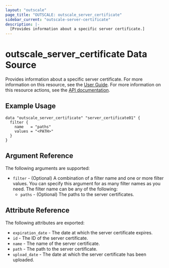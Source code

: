 ```yaml
---
layout: "outscale"
page_title: "OUTSCALE: outscale_server_certificate"
sidebar_current: "outscale-server-certificate"
description: |-
  [Provides information about a specific server certificate.]
---
```


# outscale_server_certificate Data Source

Provides information about a specific server certificate.
For more information on this resource, see the [User Guide](https://docs.outscale.com/en/userguide/About-Server-Certificates-in-EIM.html).
For more information on this resource actions, see the [API documentation](https://docs.outscale.com/api#3ds-outscale-api-servercertificate).

## Example Usage

```hcl
data "outscale_server_certificate" "server_certificate01" {
  filter {
    name   = "paths"
    values = "<PATH>"
  }
}
```

## Argument Reference

The following arguments are supported:

* `filter` - (Optional) A combination of a filter name and one or more filter values. You can specify this argument for as many filter names as you need. The filter name can be any of the following:
    * `paths` - (Optional) The paths to the server certificates.

## Attribute Reference

The following attributes are exported:

* `expiration_date` - The date at which the server certificate expires.
* `id` - The ID of the server certificate.
* `name` - The name of the server certificate.
* `path` - The path to the server certificate.
* `upload_date` - The date at which the server certificate has been uploaded.
